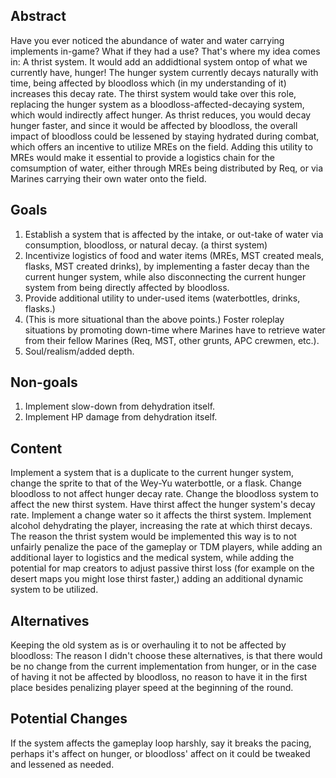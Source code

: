 <!-- It's not necessary to follow this format, as long as you provide a coherent and structured document -->

## Abstract

  Have you ever noticed the abundance of water and water carrying implements in-game? What if they had a use? That's where my idea comes in: A thrist system. It would add an addidtional system ontop of what we currently have, hunger! The hunger system currently decays naturally with time, being affected by bloodloss which (in my understanding of it) increases this decay rate. 
  The thirst system would take over this role, replacing the hunger system as a bloodloss-affected-decaying system, which would indirectly affect hunger. As thrist reduces, you would decay hunger faster, and since it would be affected by bloodloss, the overall impact of bloodloss could be lessened by staying hydrated during combat, which offers an incentive to utilize MREs on the field. Adding this utility to MREs would make it essential to provide a logistics chain for the comsumption of water, either through MREs being distributed by Req, or via Marines carrying their own water onto the field.
<!-- An abstract is a short blurb, about a paragraph or two, succinctly describing your feature. This should mostly be "why", but can include "what". -->

## Goals

1. Establish a system that is affected by the intake, or out-take of water via consumption, bloodloss, or natural decay. (a thirst system)
2. Incentivize logistics of food and water items (MREs, MST created meals, flasks, MST created drinks), by implementing a faster decay than the current hunger system, while also disconnecting the current hunger system from being directly affected by bloodloss.
3. Provide additional utility to under-used items (waterbottles, drinks, flasks.)
4. (This is more situational than the above points.) Foster roleplay situations by promoting down-time where Marines have to retrieve water from their fellow Marines (Req, MST, other grunts, APC crewmen, etc.).
5. Soul/realism/added depth.
<!-- This is a numbered list clearly detailing your goals for the feature. As per usual, this should be a mixture of both why and what. -->

## Non-goals

1. Implement slow-down from dehydration itself.
2. Implement HP damage from dehydration itself.
<!-- Just like goals, but the opposite! Every feature has boundaries it won't step over. These should be written as if they start with "We will not...". -->

## Content

Implement a system that is a duplicate to the current hunger system, change the sprite to that of the Wey-Yu waterbottle, or a flask. Change bloodloss to not affect hunger decay rate. Change the bloodloss system to affect the new thirst system. Have thirst affect the hunger system's decay rate. Implement a change water so it affects the thirst system. Implement alcohol dehydrating the player, increasing the rate at which thirst decays. The reason the thrist system would be implemented this way is to not unfairly penalize the pace of the gameplay or TDM players, while adding an additional layer to logistics and the medical system, while adding the potential for map creators to adjust passive thirst loss (for example on the desert maps you might lose thirst faster,) adding an additional dynamic system to be utilized.
<!-- Now's where you get into clear detail about everything your feature does. **You should still be explaining 'why' things are that way, *as* you describe what.** Be as detailed as possible. -->

## Alternatives

Keeping the old system as is or overhauling it to not be affected by bloodloss: The reason I didn't choose these alternatives, is that there would be no change from the current implementation from hunger, or in the case of having it not be affected by bloodloss, no reason to have it in the first place besides penalizing player speed at the beginning of the round.
<!-- Provide potential alternatives to your feature, either ones that align with your design values, or ones that don't that you suspect will be suggested. If you are including the latter, make sure to explain why you didn't choose that. -->

## Potential Changes

If the system affects the gameplay loop harshly, say it breaks the pacing, perhaps it's affect on hunger, or bloodloss' affect on it could be tweaked and lessened as needed.
<!-- Most of the time you're not going to get the best design first try. It helps to try your best to predict what *could* go wrong, and suggest alternatives that can be taken, without sacrificing your design. -->
